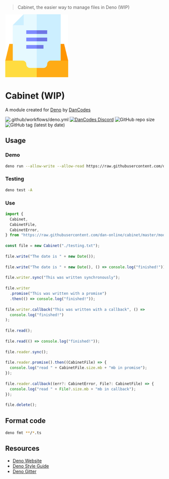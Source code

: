 > Cabinet, the easier way to manage files in Deno (WIP)

<img src="src/assets/logo.png" width="200px">

# Cabinet (WIP)

A module created for [Deno](https://deno.land) by [DanCodes](https://dancodes.online)

![.github/workflows/deno.yml](https://github.com/dan-online/cabinet/workflows/.github/workflows/deno.yml/badge.svg)
[![DanCodes Discord](https://img.shields.io/discord/478586684666150934?color=%237289DA&label=discord%20support&logo=discord&logoColor=%23fff)](https://discord.gg/fdpcZAA)
![GitHub repo size](https://img.shields.io/github/repo-size/dan-online/cabinet)
![GitHub tag (latest by date)](https://img.shields.io/github/v/tag/dan-online/cabinet)

## Usage

### Demo

```bash
deno run --allow-write --allow-read https://raw.githubusercontent.com/dan-online/cabinet/master/demo.ts
```

### Testing

```bash
deno test -A
```

### Use

```typescript
import {
  Cabinet,
  CabinetFile,
  CabinetError,
} from "https://raw.githubusercontent.com/dan-online/cabinet/master/mod.ts"; // or ./mod.ts if cloned

const file = new Cabinet("./testing.txt");

file.write("The date is " + new Date());

file.write("The date is " + new Date(), () => console.log("finished!"));

file.writer.sync("This was written synchronously");

file.writer
  .promise("This was written with a promise")
  .then(() => console.log("finished!"));

file.writer.callback("This was written with a callback", () =>
  console.log("finished!")
);

file.read();

file.read(() => console.log("finished!"));

file.reader.sync();

file.reader.promise().then((CabinetFile) => {
  console.log("read " + CabinetFile.size.mb + "mb in promise");
});

file.reader.callback((err?: CabinetError, File?: CabinetFile) => {
  console.log("read " + File?.size.mb + "mb in callback");
});

file.delete();
```

## Format code

```bash
deno fmt **/*.ts
```

## Resources

- [Deno Website](https://deno.land)
- [Deno Style Guide](https://deno.land/std/style_guide.md)
- [Deno Gitter](https://gitter.im/denolife/Lobby)
